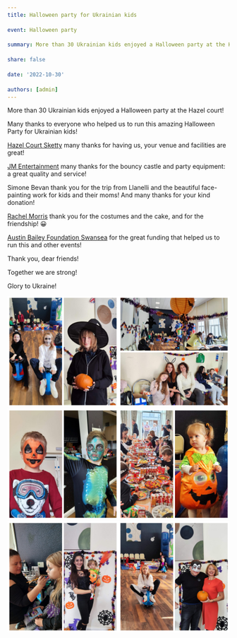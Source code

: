 ```yaml
---
title: Halloween party for Ukrainian kids

event: Halloween party

summary: More than 30 Ukrainian kids enjoyed a Halloween party at the Hazel court

share: false

date: '2022-10-30' 

authors: [admin]
---
```


More than 30 Ukrainian kids enjoyed a Halloween party at the Hazel court!

Many thanks to everyone who helped us to run this amazing Halloween Party for Ukrainian kids! 

<a href="https://www.facebook.com/Hazel-Court-Sketty-267551590624334/" target = "_blank">Hazel Court Sketty</a> many thanks for having us, your venue and facilities are great!

<a href="https://www.facebook.com/jments1" target = "_blank">JM Entertainment</a> many thanks for the bouncy castle and party equipment: a great quality and service!

Simone Bevan thank you for the trip from Llanelli and the beautiful face-painting work for kids and their moms! And many thanks for your kind donation!

<a href="https://www.facebook.com/rachel.morris.545" target = "_blank">Rachel Morris</a> thank you for the costumes and the cake, and for the friendship! 😀

<a href="https://www.facebook.com/austinbaileyfoundation" target = "_blank">Austin Bailey Foundation Swansea</a> for the great funding that helped us to run this and other events!

Thank you, dear friends! 

Together we are strong!

Glory to Ukraine!

<div style="margin-top: 0;"><img src="Halloween1.jpg" alt="Halloween1" width="50%" style="display: inline; margin-top: 0;"/><img src="Halloween2.jpg" alt="Halloween2" width="50%" style="display: inline; margin-top: 0;"/></div>

<div style="margin-top: 0;"><img src="Halloween5.jpg" alt="Halloween5" width="50%" style="display: inline; margin-top: 0;"/><img src="Halloween6.jpg" alt="Halloween6" width="50%" style="display: inline; margin-top: 0;"/></div>

<div style="margin-top: 0;"><img src="Halloween3.jpg" alt="Halloween3" width="50%" style="display: inline; margin-top: 0;"/><img src="Halloween4.jpg" alt="Halloween4" width="50%" style="display: inline; margin-top: 0;"/></div>


